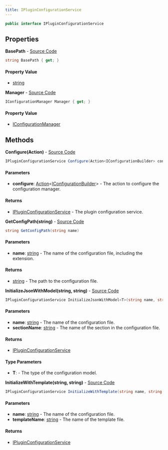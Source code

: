 ```yaml
---
title: IPluginConfigurationService
---
```


```csharp
public interface IPluginConfigurationService
```

## Properties

**BasePath** - [Source Code](https://github.com/swiftly-solution/swiftlys2/blob/main/managed/src/SwiftlyS2.Shared/Services/IPluginConfigurationService.cs#L11)

```csharp
string BasePath { get; }
```

#### Property Value

- [string](https://learn.microsoft.com/dotnet/api/system.string)

**Manager** - [Source Code](https://github.com/swiftly-solution/swiftlys2/blob/main/managed/src/SwiftlyS2.Shared/Services/IPluginConfigurationService.cs#L48)

```csharp
IConfigurationManager Manager { get; }
```

#### Property Value

- [IConfigurationManager](https://learn.microsoft.com/dotnet/api/microsoft.extensions.configuration.iconfigurationmanager)

## Methods

**Configure(Action<IConfigurationBuilder>)** - [Source Code](https://github.com/swiftly-solution/swiftlys2/blob/main/managed/src/SwiftlyS2.Shared/Services/IPluginConfigurationService.cs#L42)

```csharp
IPluginConfigurationService Configure(Action<IConfigurationBuilder> configure)
```

#### Parameters

- **configure**: [Action](https://learn.microsoft.com/dotnet/api/system.action-1)<[IConfigurationBuilder](https://learn.microsoft.com/dotnet/api/microsoft.extensions.configuration.iconfigurationbuilder)> - The action to configure the configuration manager.

#### Returns

- [IPluginConfigurationService](/docs/api/shared/services/ipluginconfigurationservice) - The plugin configuration service.

**GetConfigPath(string)** - [Source Code](https://github.com/swiftly-solution/swiftlys2/blob/main/managed/src/SwiftlyS2.Shared/Services/IPluginConfigurationService.cs#L19)

```csharp
string GetConfigPath(string name)
```

#### Parameters

- **name**: [string](https://learn.microsoft.com/dotnet/api/system.string) - The name of the configuration file, including the extension.

#### Returns

- [string](https://learn.microsoft.com/dotnet/api/system.string) - The path to the configuration file.

**InitializeJsonWithModel<T>(string, string)** - [Source Code](https://github.com/swiftly-solution/swiftlys2/blob/main/managed/src/SwiftlyS2.Shared/Services/IPluginConfigurationService.cs#L35)

```csharp
IPluginConfigurationService InitializeJsonWithModel<T>(string name, string sectionName) where T : class, new()
```

#### Parameters

- **name**: [string](https://learn.microsoft.com/dotnet/api/system.string) - The name of the configuration file.
- **sectionName**: [string](https://learn.microsoft.com/dotnet/api/system.string) - The name of the section in the configuration file.

#### Returns

- [IPluginConfigurationService](/docs/api/shared/services/ipluginconfigurationservice)

#### Type Parameters

- **T**:  - The type of the configuration model.

**InitializeWithTemplate(string, string)** - [Source Code](https://github.com/swiftly-solution/swiftlys2/blob/main/managed/src/SwiftlyS2.Shared/Services/IPluginConfigurationService.cs#L27)

```csharp
IPluginConfigurationService InitializeWithTemplate(string name, string templateName)
```

#### Parameters

- **name**: [string](https://learn.microsoft.com/dotnet/api/system.string) - The name of the configuration file.
- **templateName**: [string](https://learn.microsoft.com/dotnet/api/system.string) - The name of the template file.

#### Returns

- [IPluginConfigurationService](/docs/api/shared/services/ipluginconfigurationservice)

